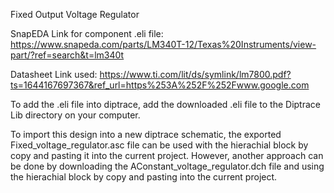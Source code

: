 Fixed Output Voltage Regulator

SnapEDA Link for component .eli file:
https://www.snapeda.com/parts/LM340T-12/Texas%20Instruments/view-part/?ref=search&t=lm340t

Datasheet Link used: 
https://www.ti.com/lit/ds/symlink/lm7800.pdf?ts=1644167697367&ref_url=https%253A%252F%252Fwww.google.com

To add the .eli file into diptrace, add the downloaded .eli file to the Diptrace Lib directory on your computer.

To import this design into a new diptrace schematic, the exported Fixed_voltage_regulator.asc file can be used with the hierachial block by copy and pasting it 
into the current project. However, another approach can be done by downloading the AConstant_voltage_regulator.dch file and using the hierachial block by copy and pasting into the current project.